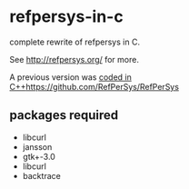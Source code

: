 # refpersys-in-c
complete rewrite of refpersys in C.

See http://refpersys.org/ for more.

A previous version was [coded in C++]()https://github.com/RefPerSys/RefPerSys

## packages required
 - libcurl
 - jansson
 - gtk+-3.0
 - libcurl
 - backtrace

